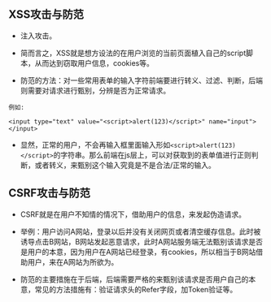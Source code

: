 ## XSS攻击与防范 
- 注入攻击。 
- 简而言之，XSS就是想方设法的在用户浏览的当前页面植入自己的script脚本，从而达到窃取用户信息，cookies等。

- 防范的方法：对一些常用表单的输入字符前端要进行转义、过滤、判断，后端则需要对请求进行甄别，分辨是否为正常请求。
````
例如:

<input type="text" value="<script>alert(123)</script>" name="input"></input>
````
- 显然，正常的用户，不会再输入框里面输入形如`<script>alert(123)</script>`的字符串。那么前端在js层上，可以对获取到的表单值进行正则判断，或者转义，来甄别这个输入究竟是不是合法/正常的输入。

## CSRF攻击与防范

- CSRF就是在用户不知情的情况下，借助用户的信息，来发起伪造请求。

- 举例：用户访问A网站，登录以后并没有关闭网页或者清空缓存信息。此时被诱导点击B网站，B网站发起恶意请求，此时A网站服务端无法甄别该请求是否是用户的本意，因为用户在A网站已经登录，有cookies，所以相当于B网站借助用户，来在A网站为所欲为。 
- 防范的主要措施在于后端，后端需要严格的来甄别该请求是否用户自己的本意，常见的方法措施有：验证请求头的Refer字段，加Token验证等。 
